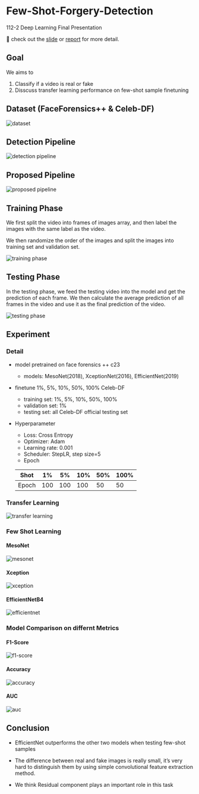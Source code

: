 # Few-Shot-Forgery-Detection

112-2 Deep Learning Final Presentation

🚀 check out the [slide](document/Slide.pdf) or [report](document/Report.pdf) for more detail.

## Goal
We aims to 
1. Classify if a video is real or fake
2. Disscuss transfer learning performance on few-shot sample finetuning


## Dataset (FaceForensics++ & Celeb-DF)
![dataset](src/dataset.png)

## Detection Pipeline
![detection pipeline](src/detection_pipeline.png)

## Proposed Pipeline
![proposed pipeline](src/proposed_pipeline.png)


## Training Phase

We first split the video into frames of images array, and then label the images with the same label as the video. 

We then randomize the order of the images and split the images into training set and validation set.

![training phase](src/training_phase.png)

## Testing Phase

In the testing phase, we feed the testing video into the model and get the prediction of each frame. We then calculate the average prediction of all frames in the video and use it as the final prediction of the video.

![testing phase](src/testing_phase.png)

## Experiment

### Detail
- model pretrained on face forensics ++  c23
    - models: MesoNet(2018), XceptionNet(2016), EfficientNet(2019)
- finetune 1%, 5%, 10%, 50%, 100% Celeb-DF
    - training set: 1%, 5%, 10%, 50%, 100% 
    - validation set: 1%
    - testing set: all Celeb-DF official testing set
- Hyperparameter
    - Loss: Cross Entropy
    - Optimizer: Adam
    - Learning rate: 0.001
    - Scheduler: StepLR, step size=5
    - Epoch
    
    |Shot|1%|5%|10%|50%|100%|
    |---|---|---|---|---|---|
    |Epoch|100|100|100|50|50|

### Transfer Learning
![transfer learning](src/transfer_learning.png)


### Few Shot Learning
#### MesoNet
![mesonet](src/mesonet.png)
#### Xception
![xception](src/xception.png)
#### EfficientNetB4
![efficientnet](src/efficientnet.png)

### Model Comparison on differnt Metrics
#### F1-Score

![f1-score](src/f1-score.png)

#### Accuracy

![accuracy](src/accuracy.png)

#### AUC

![auc](src/auc.png)

## Conclusion
- EfficientNet outperforms the other two models when testing few-shot samples

- The difference between real and fake images is really small, it’s very hard to distinguish them by using simple convolutional feature extraction method.

- We think Residual component plays an important role in this task
